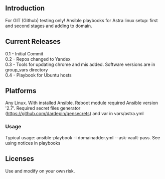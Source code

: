 ## Introduction
For GIT (Github) testing only! Ansible playbooks for Astra linux setup: first and second stages and adding to domain.
## Current Releases
0.1 - Initial Commit <br />
0.2 - Repos changed to Yandex <br />
0.3 - Tools for updating chrome and mis added. Software versions are in group_vars directory <br />
0.4 - Playbook for Ubuntu hosts <br />
## Platforms
Any Linux. With installed Ansible. Reboot module required Ansible version '2.7'. Required secret files generator (https://github.com/dardepin/gensecrets) and var in vars/astra.yml
### Usage
Typical usage: ansible-playbook -i domainadder.yml --ask-vault-pass. See using notices in playbooks
## Licenses
Use and modify on your own risk.
